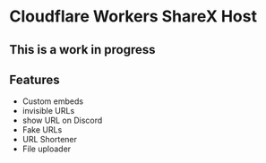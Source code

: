 # Cloudflare Workers ShareX Host

## This is a work in progress

## Features

* Custom embeds
* invisible URLs
* show URL on Discord
* Fake URLs
* URL Shortener
* File uploader